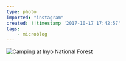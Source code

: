 ```yaml
---
type: photo
imported: "instagram"
created: !!timestamp '2017-10-17 17:42:57'
tags:
    - microblog
---
```

![Camping at Inyo National Forest](/media/images/photos/2017/10/fbf384e9264586336b86b77501c85dff.jpg)

